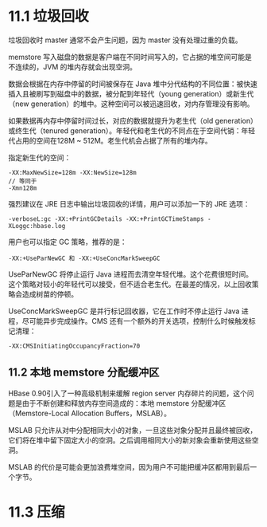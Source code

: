 # 11.1 垃圾回收

垃圾回收时 master 通常不会产生问题，因为 master 没有处理过重的负载。

memstore 写入磁盘的数据是客户端在不同时间写入的，它占据的堆空间可能是不连续的，JVM 的堆内存就会出现空洞。

数据会根据在内存中停留的时间被保存在 Java 堆中分代结构的不同位置：被快速插入且被刷写到磁盘中的数据，被分配到年轻代（young generation）或新生代（new generation）的堆中。这种空间可以被迅速回收，对内存管理没有影响。

如果数据再内存中停留时间过长，对应的数据就提升为老生代（old generation）或终生代（tenured generation）。年轻代和老生代的不同点在于空间代销：年轻代占用的空间在128M ~ 512M。老生代机会占据了所有的堆内存。

指定新生代的空间：

```
-XX:MaxNewSize=128m -XX:NewSize=128m
// 等同于
-Xmn128m
```

强烈建议在 JRE 日志中输出垃圾回收的详情，用户可以添加一下的 JRE 选项：

```
-verboseL:gc -XX:+PrintGCDetails -XX:+PrintGCTimeStamps -XLoggc:hbase.log
```

用户也可以指定 GC 策略，推荐的是：

```
-XX:+UseParNewGC 和 -XX:+UseConcMarkSweepGC
```

UseParNewGC 将停止运行 Java 进程而去清空年轻代堆。这个花费很短时间。这个策略对较小的年轻代可以接受，但不适合老生代。在最差的情况，以上回收策略会造成树苗的停顿。

UseConcMarkSweepGC 是并行标记回收器，它在工作时不停止运行 Java 进程，尽可能异步完成操作。CMS 还有一个额外的开关选项，控制什么时候触发标记清理：

```
-XX:CMSInitiatingOccupancyFraction=70
```

## 11.2 本地 memstore 分配缓冲区

HBase 0.90引入了一种高级机制来缓解 region server 内存碎片的问题，这个问题是由于不断创建和释放内存空间造成的：本地 memstore 分配缓冲区（Memstore-Local Allocation Buffers，MSLAB）。

MSLAB 只允许从对中分配相同大小的对象，一旦这些对象分配并且最终被回收，它们将在堆中留下固定大小的空洞。之后调用相同大小的新对象会重新使用这些空洞。

MSLAB 的代价是可能会更加浪费堆空间，因为用户不可能把缓冲区都用到最后一个字节。

# 11.3 压缩

